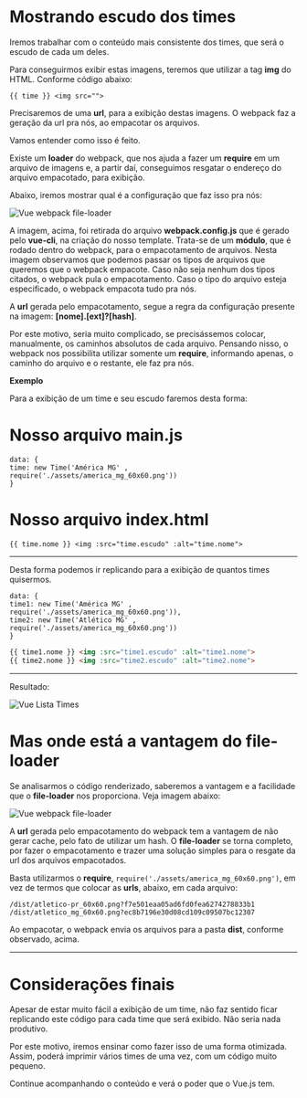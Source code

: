 # Mostrando escudo dos times

Iremos trabalhar com o conteúdo mais consistente dos times, que será o escudo de cada um deles.

Para conseguirmos exibir estas imagens, teremos que utilizar a tag **img** do HTML. Conforme código abaixo:

`{{ time }} <img src="">`

Precisaremos de uma **url**, para a exibição destas imagens. 
O webpack faz a geração da url pra nós, ao empacotar os arquivos. 

Vamos entender como isso é feito.

Existe um **loader** do webpack, que nos ajuda a fazer um **require** em um arquivo de imagens e, a partir daí, conseguimos resgatar o endereço do arquivo empacotado,  para exibição.

Abaixo, iremos mostrar qual é a configuração que faz isso pra nós:

![Vue webpack file-loader](./images/vue-webpack-file-loader.png "Vue webpack file-loader")

A imagem, acima, foi retirada do arquivo **webpack.config.js** que é gerado pelo **vue-cli**, na criação do nosso template. Trata-se de um **módulo**, que é rodado dentro do webpack, para o empacotamento de arquivos. 
Nesta imagem observamos que podemos passar os tipos de arquivos que queremos que o webpack empacote. 
Caso não seja nenhum dos tipos citados, o webpack pula o empacotamento. Caso o tipo do arquivo esteja especificado, o webpack empacota tudo pra nós.

A **url** gerada pelo empacotamento, segue a regra da configuração presente na imagem: **[nome].[ext]?[hash]**.

Por este motivo, seria muito complicado, se precisássemos colocar, manualmente, os caminhos absolutos de cada arquivo. Pensando nisso, o webpack nos possibilita utilizar somente um **require**, informando apenas, o caminho do arquivo e o restante, ele faz pra nós.

**Exemplo**

Para a exibição de um time e seu escudo faremos desta forma:

# Nosso arquivo main.js

```
data: {
time: new Time('América MG' , require('./assets/america_mg_60x60.png'))
}
```
# Nosso arquivo index.html

`{{ time.nome }} <img :src="time.escudo" :alt="time.nome">`

***

Desta forma podemos ir replicando para a exibição de quantos times quisermos.

```
data: {
time1: new Time('América MG' , require('./assets/america_mg_60x60.png')),
time2: new Time('Atlético MG' , require('./assets/america_mg_60x60.png'))
}
```

```html
{{ time1.nome }} <img :src="time1.escudo" :alt="time1.nome">
{{ time2.nome }} <img :src="time2.escudo" :alt="time2.nome">
```

***

Resultado:

![Vue Lista Times](./images/vue-view-times.png "Vue Lista Times")

# Mas onde está a vantagem do file-loader

Se analisarmos o código renderizado, saberemos a vantagem e a facilidade que o **file-loader** nos proporciona. Veja imagem abaixo:

![Vue webpack file-loader](./images/vue-img-src-file-loader.png "Vue webpack file-loader")

A **url** gerada pelo empacotamento do webpack tem a vantagem de não gerar cache, pelo fato de utilizar um hash. 
O **file-loader** se torna completo, por fazer o empacotamento e trazer uma solução simples para o resgate da url dos arquivos empacotados.

Basta utilizarmos o **require**, `require('./assets/america_mg_60x60.png')`, em vez de termos que colocar as **urls**,  abaixo, em cada arquivo:

`/dist/atletico-pr_60x60.png?f7e501eaa05ad6fd0fea6274278833b1`
`/dist/atletico_mg_60x60.png?ec8b7196e30d08cd109c09507bc12307`

Ao empacotar, o webpack envia os arquivos para a pasta **dist**, conforme observado, acima.

***

# Considerações finais

Apesar de estar muito fácil a exibição de um time, não faz sentido ficar replicando este código para cada time que será exibido. Não seria nada produtivo.

Por este motivo, iremos ensinar como fazer isso de uma forma otimizada. 
Assim, poderá imprimir vários times de uma vez, com um código muito pequeno.

Continue acompanhando o conteúdo e verá o poder que o Vue.js tem.